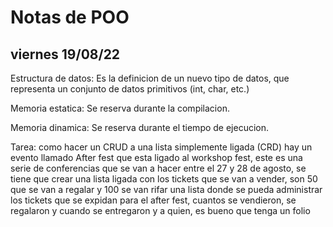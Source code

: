 # Notas de POO
## viernes 19/08/22
Estructura de datos: Es la definicion de un nuevo tipo de datos, que representa un conjunto de datos primitivos (int, char, etc.) 

Memoria estatica: Se reserva durante la compilacion.

Memoria dinamica: Se reserva durante el tiempo de ejecucion.

Tarea: como hacer un CRUD a una lista simplemente ligada (CRD)
hay un evento llamado After fest que esta ligado al workshop fest, este es una serie de conferencias que se van a hacer entre el 27 y 28 de agosto, se tiene que crear una lista ligada con los tickets que se van a vender, son 50 que se van a regalar y 100 se van rifar una lista donde se pueda administrar los tickets que se expidan para el after fest, cuantos se vendieron, se regalaron y cuando se entregaron y a quien, es bueno que tenga un folio 